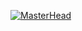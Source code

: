 [![MasterHead](https://media.tenor.com/BSM3ZfEkSH8AAAAC/cat-aesthetic.gif)](https://github.com/Developer-Harshit)
